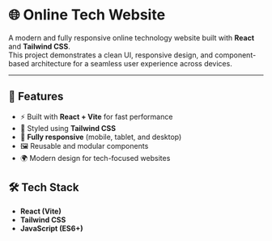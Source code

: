 # 🌐 Online Tech Website

A modern and fully responsive online technology website built with **React** and **Tailwind CSS**.  
This project demonstrates a clean UI, responsive design, and component-based architecture for a seamless user experience across devices.

---

## 🚀 Features

- ⚡ Built with **React + Vite** for fast performance
- 🎨 Styled using **Tailwind CSS**
- 📱 **Fully responsive** (mobile, tablet, and desktop)
- 🖼️ Reusable and modular components
- 🌍 Modern design for tech-focused websites



## 🛠️ Tech Stack

- **React (Vite)**
- **Tailwind CSS**
- **JavaScript (ES6+)**






